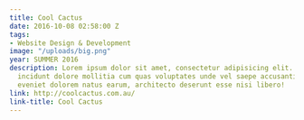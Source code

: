 ```yaml
---
title: Cool Cactus
date: 2016-10-08 02:58:00 Z
tags:
- Website Design & Development
image: "/uploads/big.png"
year: SUMMER 2016
description: Lorem ipsum dolor sit amet, consectetur adipisicing elit. Voluptatem
  incidunt dolore mollitia cum quas voluptates unde vel saepe accusantium quod amet
  eveniet dolorem natus earum, architecto deserunt esse nisi libero!
link: http://coolcactus.com.au/
link-title: Cool Cactus
---
```


